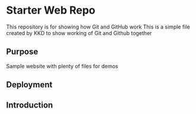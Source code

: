 # Starter Web Repo

This repository is for showing how Git and GitHub work
This is a simple file created by KKD to show working of Git and Github together

## Purpose

Sample website with plenty of files for demos

## Deployment


## Introduction